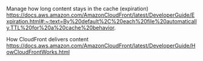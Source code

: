 Manage how long content stays in the cache (expiration)
https://docs.aws.amazon.com/AmazonCloudFront/latest/DeveloperGuide/Expiration.html#:~:text=By%20default%2C%20each%20file%20automatically,TTL%20for%20a%20cache%20behavior.

How CloudFront delivers content
https://docs.aws.amazon.com/AmazonCloudFront/latest/DeveloperGuide/HowCloudFrontWorks.html

